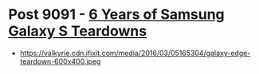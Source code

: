 # Post 9091 - [6 Years of Samsung Galaxy S Teardowns](https://www.ifixit.com/News/9091/galaxy-s-teardowns)

- https://valkyrie.cdn.ifixit.com/media/2016/03/05165304/galaxy-edge-teardown-600x400.jpeg
